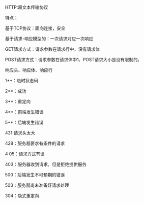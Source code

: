 HTTP:超文本传输协议

特点；

基于TCP协议：面向连接，安全

基于请求-响应模型的：一次请求对应一次响应

GET请求方式：请求参数在请求行中，没有请求体

POST请求方式：请求参数在请求体中1，POST请求大小是没有限制的。

响应头、响应体、响应行

1**：临时状态码

2**：成功

3**：重定向

4**：前端发生错误

5**：后端发生错误

431:请求头太大

428：服务器要求有条件的请求

4 05：请求方式有误

403：服务器收到请求，但是拒绝提供服务

500：后端发生不可预期的错误

503：服务器尚未准备好请求处理

304：隐式重定向

